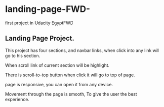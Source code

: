 # landing-page-FWD-
first project in Udacity EgyptFWD

## Landing Page Project.

This project has four sections, and navbar links, when click into any link will go to his section.

When scroll link of current section will be highlight.

There is scroll-to-top button when click it will go to top of page.

page is responsive, you can open it from any device.

Movement through the page is smooth, To give the user the best experience.
